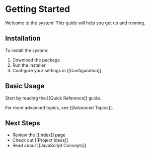 # Getting Started

Welcome to the system! This guide will help you get up and running.

## Installation

To install the system:

1. Download the package
2. Run the installer
3. Configure your settings in [[Configuration]]

## Basic Usage

Start by reading the [[Quick Reference]] guide.

For more advanced topics, see [[Advanced Topics]].

## Next Steps

- Review the [[Index]] page
- Check out [[Project Ideas]]
- Read about [[JavaScript Concepts]]